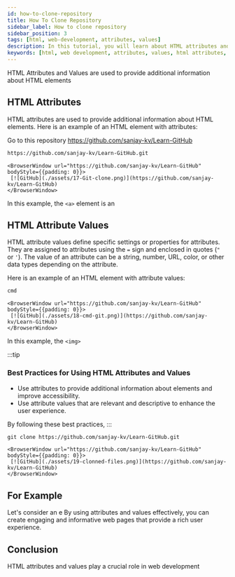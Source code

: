 ```yaml
---
id: how-to-clone-repository
title: How To Clone Repository
sidebar_label: How to clone repository
sidebar_position: 3
tags: [html, web-development, attributes, values]
description: In this tutorial, you will learn about HTML attributes and values. HTML attributes provide additional information about elements, and values define the specific settings or properties of the attributes.
keywords: [html, web development, attributes, values, html attributes, html values, html tutorial, html basics, web design, web pages, websites, html structure, html attributes tutorial, html values tutorial, html in 2024]
---
```


HTML Attributes and Values are used to provide additional information about HTML elements

## HTML Attributes

HTML attributes are used to provide additional information about HTML elements. 
Here is an example of an HTML element with attributes:

Go to this repository https://github.com/sanjay-kv/Learn-GitHub
```html title="CLone the repository"
https://github.com/sanjay-kv/Learn-GitHub.git
```

    <BrowserWindow url="https://github.com/sanjay-kv/Learn-GitHub" bodyStyle={{padding: 0}}>    
     [![GitHub](./assets/17-Git-clone.png)](https://github.com/sanjay-kv/Learn-GitHub)
    </BrowserWindow>


In this example, the `<a>` element is an 

## HTML Attribute Values

HTML attribute values define specific settings or properties for attributes. They are assigned to attributes using the `=` sign and enclosed in quotes (`"` or `'`). The value of an attribute can be a string, number, URL, color, or other data types depending on the attribute.

Here is an example of an HTML element with attribute values:

```html title="index.html"
cmd
```

    <BrowserWindow url="https://github.com/sanjay-kv/Learn-GitHub" bodyStyle={{padding: 0}}>    
     [![GitHub](./assets/18-cmd-git.png)](https://github.com/sanjay-kv/Learn-GitHub)
    </BrowserWindow>


In this example, the `<img>`

:::tip
### Best Practices for Using HTML Attributes and Values

- Use attributes to provide additional information about elements and improve accessibility.
- Use attribute values that are relevant and descriptive to enhance the user experience.


By following these best practices, 
:::

```html title="index.html"
git clone https://github.com/sanjay-kv/Learn-GitHub.git
```

    <BrowserWindow url="https://github.com/sanjay-kv/Learn-GitHub" bodyStyle={{padding: 0}}>    
     [![GitHub](./assets/19-clonned-files.png)](https://github.com/sanjay-kv/Learn-GitHub)
    </BrowserWindow>


## For Example

Let's consider an e
By using attributes and values effectively, you can create engaging and informative web pages that provide a rich user experience.

## Conclusion

HTML attributes and values play a crucial role in web development 